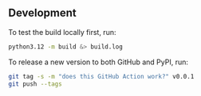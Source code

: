 ## Development

To test the build locally first, run:

```sh
python3.12 -m build &> build.log
```

To release a new version to both GitHub and PyPI, run:

```sh
git tag -s -m "does this GitHub Action work?" v0.0.1
git push --tags
```
